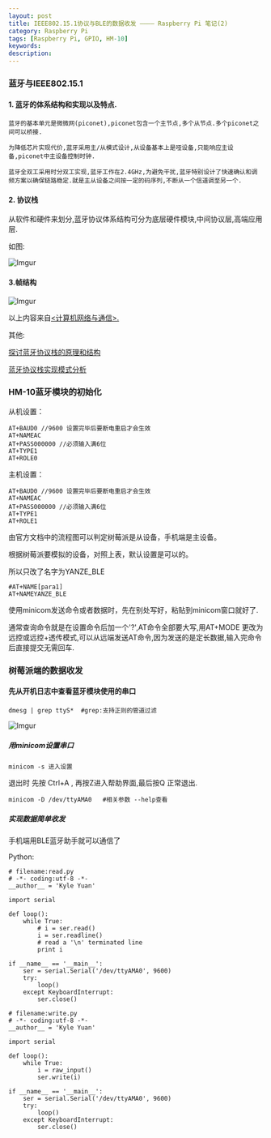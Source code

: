 ```yaml
---
layout: post
title: IEEE802.15.1协议与BLE的数据收发 ———— Raspberry Pi 笔记(2)
category: Raspberry Pi
tags: [Raspberry Pi, GPIO, HM-10]
keywords:
description:
---
```



### 蓝牙与IEEE802.15.1

#### 1. 蓝牙的体系结构和实现以及特点.

```
蓝牙的基本单元是微微网(piconet),piconet包含一个主节点,多个从节点.多个piconet之间可以桥接.

为降低芯片实现代价,蓝牙采用主/从模式设计,从设备基本上是哑设备,只能响应主设备,piconet中主设备控制时钟.

蓝牙全双工采用时分双工实现,蓝牙工作在2.4GHz,为避免干扰,蓝牙特别设计了快速确认和调频方案以确保链路稳定.就是主从设备之间按一定的码序列,不断从一个信道调至另一个.
```

#### 2. 协议栈
从软件和硬件来划分,蓝牙协议体系结构可分为底层硬件模块,中间协议层,高端应用层.

如图:

![Imgur](http://i.imgur.com/WLdGCjF.png)

#### 3.帧结构

![Imgur](http://i.imgur.com/Y6AYG3F.png)

以上内容来自[&lt;计算机网络与通信&gt;.](https://books.google.com/books?id=jygHqUYt6kMC&pg=PA79&lpg=PA79&dq=%E8%93%9D%E7%89%99%E9%80%9A%E4%BF%A1%E5%8D%8F%E8%AE%AE&source=bl&ots=BK_Nq46O93&sig=alQkbsC2mIwe78vsaC9cIgfW2GA&hl=zh-CN&sa=X&ved=0CDoQ6AEwBzgKahUKEwis3bz9ksPHAhUHLogKHb4kBnQ#v=onepage&q=%E8%93%9D%E7%89%99%E9%80%9A%E4%BF%A1%E5%8D%8F%E8%AE%AE&f=false)

其他:  

[探讨蓝牙协议栈的原理和结构](https://books.google.com/books?id=jygHqUYt6kMC&pg=PA79&lpg=PA79&dq=%E8%93%9D%E7%89%99%E9%80%9A%E4%BF%A1%E5%8D%8F%E8%AE%AE&source=bl&ots=BK_Nq46O93&sig=alQkbsC2mIwe78vsaC9cIgfW2GA&hl=zh-CN&sa=X&ved=0CDoQ6AEwBzgKahUKEwis3bz9ksPHAhUHLogKHb4kBnQ#v=onepage&q=%E8%93%9D%E7%89%99%E9%80%9A%E4%BF%A1%E5%8D%8F%E8%AE%AE&f=false)

[蓝牙协议栈实现模式分析](https://books.google.com/books?id=jygHqUYt6kMC&pg=PA79&lpg=PA79&dq=%E8%93%9D%E7%89%99%E9%80%9A%E4%BF%A1%E5%8D%8F%E8%AE%AE&source=bl&ots=BK_Nq46O93&sig=alQkbsC2mIwe78vsaC9cIgfW2GA&hl=zh-CN&sa=X&ved=0CDoQ6AEwBzgKahUKEwis3bz9ksPHAhUHLogKHb4kBnQ#v=onepage&q=%E8%93%9D%E7%89%99%E9%80%9A%E4%BF%A1%E5%8D%8F%E8%AE%AE&f=false)


### HM-10蓝牙模块的初始化

从机设置：

```
AT+BAUD0 //9600 设置完毕后要断电重启才会生效
AT+NAMEAC
AT+PASS000000 //必须输入满6位
AT+TYPE1
AT+ROLE0
```

主机设置：

```
AT+BAUD0 //9600 设置完毕后要断电重启才会生效
AT+NAMEAC
AT+PASS000000 //必须输入满6位
AT+TYPE1
AT+ROLE1
```
由官方文档中的流程图可以判定树莓派是从设备，手机端是主设备。

根据树莓派要模拟的设备，对照上表，默认设置是可以的。

所以只改了名字为YANZE_BLE

```
#AT+NAME[para1]
AT+NAMEYANZE_BLE
```
使用minicom发送命令或者数据时，先在别处写好，粘贴到minicom窗口就好了.

通常查询命令就是在设置命令后加一个'?',AT命令全部要大写,用AT+MODE 更改为远控或远控+透传模式,可以从远端发送AT命令,因为发送的是定长数据,输入完命令后直接提交无需回车.




### 树莓派端的数据收发

#### 先从开机日志中查看蓝牙模块使用的串口

```
dmesg | grep ttyS*  #grep:支持正则的管道过滤
```
![Imgur](http://i.imgur.com/G931MxB.png)


##### 用minicom设置串口

`
minicom -s 进入设置
`

退出时 先按 Ctrl+A , 再按Z进入帮助界面,最后按Q 正常退出.

```
minicom -D /dev/ttyAMA0   #相关参数 --help查看
```

##### 实现数据简单收发

手机端用BLE蓝牙助手就可以通信了


Python:

```
# filename:read.py
# -*- coding:utf-8 -*-
__author__ = 'Kyle Yuan'

import serial

def loop():
    while True:
        # i = ser.read()
        i = ser.readline()
        # read a '\n' terminated line
        print i

if __name__ == '__main__':
    ser = serial.Serial('/dev/ttyAMA0', 9600)
    try:
        loop()
    except KeyboardInterrupt:
        ser.close()

```

```
# filename:write.py
# -*- coding:utf-8 -*-
__author__ = 'Kyle Yuan'

import serial

def loop():
    while True:
        i = raw_input()
        ser.write(i)

if __name__ == '__main__':
    ser = serial.Serial('/dev/ttyAMA0', 9600)
    try:
        loop()
    except KeyboardInterrupt:
        ser.close()

```        
